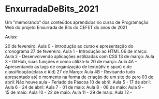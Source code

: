 # EnxurradaDeBits_2021
Um "memorando" dos conteúdos aprendidos no curso de Programação Web do projeto Enxurrada de Bits do CEFET do anos de 2021

Aulas:

20 de fevereiro: Aula 0 - introdução ao curso e apresentação do cronograma
27 de fevereiro: Aula 1 - Introdução ao HTML
06 de março: Aula 2 - Desenvolvendo aplicações estilizadas com CSS
13 de março: Aula 3 - GitHub, suas funções e como utilizá-lo
20 de março: Aula 4A - Apresentando as tags de organização de texto(div e span) e de classificação(class e #id)
27 de Março: Aula 4B - Revisando tudo apresentado até o momento na forma de criação de um site do zero
03 de abril: Não houve aula - Feriado de Páscoa 
10 de abril: Aula 5 - 
17 de abril: Aula 6 - 
24 de abril: Aula 7 - 
01 de maio: Aula 8 - 
08 de maio: Aula 9 -  
15 de maio: Aula 10 - 
22 de maio: Aula 11 - 
29 de maio: Aula 12 - 